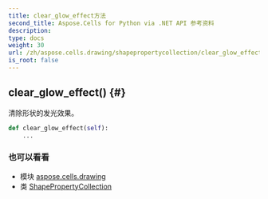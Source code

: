 ```yaml
---
title: clear_glow_effect方法
second_title: Aspose.Cells for Python via .NET API 参考资料
description:
type: docs
weight: 30
url: /zh/aspose.cells.drawing/shapepropertycollection/clear_glow_effect/
is_root: false
---
```

##  clear_glow_effect() {#}
清除形状的发光效果。



```python
def clear_glow_effect(self):
    ...
```





### 也可以看看
* 模块 [aspose.cells.drawing](../../)
* 类 [ShapePropertyCollection](/cells/python-net/zh/aspose.cells.drawing/shapepropertycollection)
